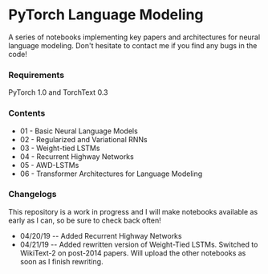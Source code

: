 # PyTorch Language Modeling
A series of notebooks implementing key papers and architectures for neural language modeling. Don't hesitate to contact me if you find any bugs in the code!

### Requirements
PyTorch 1.0 and TorchText 0.3

### Contents
* 01 - Basic Neural Language Models
* 02 - Regularized and Variational RNNs
* 03 - Weight-tied LSTMs
* 04 - Recurrent Highway Networks
* 05 - AWD-LSTMs
* 06 - Transformer Architectures for Language Modeling

### Changelogs
This repository is a work in progress and I will make notebooks available as early as I can, so be sure to check back often!
* 04/20/19 -- Added Recurrent Highway Networks
* 04/21/19 -- Added rewritten version of Weight-Tied LSTMs. Switched to WikiText-2 on post-2014 papers. Will upload the other notebooks as soon as I finish rewriting.
